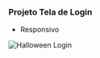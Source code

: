 ### Projeto Tela de Login

- Responsivo

![Halloween Login](https://github.com/VmVitorMessias/halloween-login/assets/140858256/cb0d4f92-4c8c-4ea1-b793-8a921d488264)
